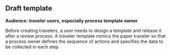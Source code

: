 ## Draft template

**Audience: traveler users, especially process template owner**

Before creating travelers, a user needs to design a template and release it after a review process. A traveler template mimics the paper traveler so that a process owner defines the sequence of actions and specifies the data to be collected in each step.

